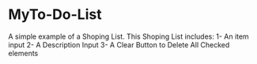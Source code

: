 # MyTo-Do-List
 A simple example of a Shoping List.
 This Shoping List includes:
 1- An item input 
 2- A Description Input
 3- A Clear Button to Delete All Checked elements
